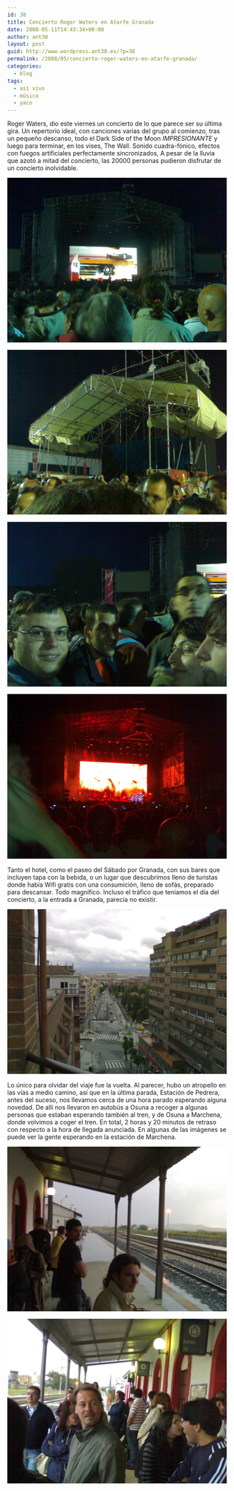 ```yaml
---
id: 38
title: Concierto Roger Waters en Atarfe Granada
date: 2008-05-11T14:43:34+00:00
author: ant30
layout: post
guid: http://www.wordpress.ant30.es/?p=38
permalink: /2008/05/concierto-roger-waters-en-atarfe-granada/
categories:
  - blog
tags:
  - así vivo
  - música
  - yaco
---
```

Roger Waters, dio este viernes un concierto de lo que parece ser su última
gira. Un repertorio ideal, con canciones varias del grupo al comienzo, tras un
pequeño descanso, todo el Dark Side of the Moon _IMPRESIONANTE_ y luego para
terminar, en los vises, The Wall. Sonido cuadra-fónico, efectos con
fuegos artificiales perfectamente sincronizados, A pesar de la lluvia
que azotó a mitad del concierto, las 20000 personas pudieron disfrutar de un
concierto inolvidable.

<!--more-->
![](/wp-content/uploads/01_antes_de_comenzar.jpg)

![](/wp-content/uploads/02_la_parte_trasera.jpg)

![](/wp-content/uploads/03_el_grupo.jpg)

![](/wp-content/uploads/04_la_pantalla_arde.jpg)

Tanto el hotel, como el paseo del Sábado por Granada, con sus bares que
incluyen tapa con la bebida, o un lugar que descubrimos lleno de turistas donde
había Wifi gratis con una consumición, lleno de sofás, preparado para
descansar. Todo magnífico. Incluso el tráfico que teníamos el día del
concierto, a la entrada a Granada, parecía no existir.

![](/wp-content/uploads/05_hotel.jpg)

Lo único para olvidar del viaje fue la vuelta. Al parecer, hubo un atropello en
las vías a medio camino, así que en la última parada, Estación de Pedrera,
antes del suceso, nos llevamos cerca de una hora parado esperando alguna
novedad. De allí nos llevaron en autobús a Osuna a recoger a algunas personas
que estaban esperando también al tren, y de Osuna a Marchena, donde volvimos a
coger el tren. En total, 2 horas y 20 minutos de retraso con respecto a la hora
de llegada anunciada. En algunas de las imágenes se puede ver la gente
esperando en la estación de Marchena.

![](/wp-content/uploads/06_tren.jpg)

![](/wp-content/uploads/07_tren.jpg)

